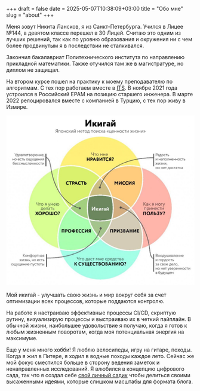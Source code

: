 +++ 
draft = false
date = 2025-05-07T10:38:09+03:00
title = "Обо мне"
slug = "about" 
+++

Меня зовут Никита Лансков, я из Санкт-Петербурга. Учился в Лицее №144, в девятом классе перешел в 30 Лицей. Считаю это одним из лучших решений, так как по уровню образования и окружения ни с чем более продвинутым я в последствии не сталкивался.  

Закончил бакалавриат Политехнического института по направлению прикладной математики. Также отучился там же в магистратуре, но диплом не защищал. 

На втором курсе пошел на практику к моему преподавателю по алгоритмам. С тех пор работаем вместе в [ITS](https://www.linkedin.com/company/itsxyz/). В ноябре 2021 года устроился в Российский EPAM на позицию старшего инженера. В марте 2022 релоцировался вместе с компанией в Турцию, с тех пор живу в Измире. 

![Икигай](img/ikigai-ru.jpg)

Мой икигай - улучшать свою жизнь и мир вокруг себя за счет оптимизации всех процессов, которые поддаются контролю.

На работе я настраиваю эффективные процессы CI/CD, скриптую рутину, визуализирую процессы и выстраиваю их в четкий пайплайн. В обычной жизни, наибольшее удовольствие я получаю, когда я готов к любым жизненным поворотам, когда моя потенциальная энергия на максимуме. 

Еще у меня много хобби! Я люблю велосипеды, игру на гитаре, походы. Когда я жил в Питере, я ходил в водные походы каждое лето. Сейчас же мой фокус сместился больше в сторону ведения заметок и ненаправленных исследований. Я влюбился в концепцию цифрового сада, так что я создал себе [свой личный садик](https://garden.leins275.xyz/) чтобы делиться своими высаженными идеями, которые слишком масштабы для формата блога.